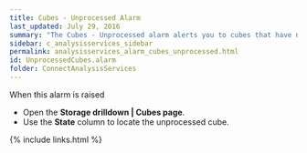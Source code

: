 ```yaml
---
title: Cubes - Unprocessed Alarm
last_updated: July 29, 2016
summary: "The Cubes - Unprocessed alarm alerts you to cubes that have not been processed."
sidebar: c_analysisservices_sidebar
permalink: analysisservices_alarm_cubes_unprocessed.html
id: UnprocessedCubes.alarm
folder: ConnectAnalysisServices
---
```



When this alarm is raised

* Open the **Storage drilldown \| Cubes page**.
* Use the **State** column to locate the unprocessed cube.


{% include links.html %}
﻿
